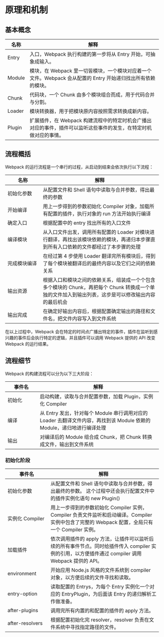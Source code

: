 # 原理和机制

## 基本概念

| 名称   | 解释                                                                                                              |
| ------ | ----------------------------------------------------------------------------------------------------------------- |
| Entry  | 入口，Webpack 执行构建的第一步将从 Entry 开始，可抽象成输入。                                                     |
| Module | 模块，在 Webpack 里一切皆模块，一个模块对应着一个文件。Webpack 会从配置的 Entry 开始递归找出所有依赖的模块。      |
| Chunk  | 代码块，一个 Chunk 由多个模块组合而成，用于代码合并与分割。                                                       |
| Loader | 模块转换器，用于把模块原内容按照需求转换成新内容。                                                                |
| Plugin | 扩展插件，在 Webpack 构建流程中的特定时机会广播出对应的事件，插件可以监听这些事件的发生，在特定时机做对应的事情。 |

## 流程概括

Webpack 的运行流程是一个串行的过程，从启动到结束会依次执行以下流程：

| <div style="width:100px">名称</div> | 解释                                                                                                                                                |
| ----------------------------------- | --------------------------------------------------------------------------------------------------------------------------------------------------- |
| 初始化参数                          | 从配置文件和 Shell 语句中读取与合并参数，得出最终的参数                                                                                             |
| 开始编译                            | 用上一步得到的参数初始化 Compiler 对象，加载所有配置的插件，执行对象的 run 方法开始执行编译                                                         |
| 确定入口                            | 根据配置中的 entry 找出所有的入口文件                                                                                                               |
| 编译模块                            | 从入口文件出发，调用所有配置的 Loader 对模块进行翻译，再找出该模块依赖的模块，再递归本步骤直到所有入口依赖的文件都经过了本步骤的处理                |
| 完成模块编译                        | 在经过第 4 步使用 Loader 翻译完所有模块后，得到了每个模块被翻译后的最终内容以及它们之间的依赖关系                                                   |
| 输出资源                            | 根据入口和模块之间的依赖关系，组装成一个个包含多个模块的 Chunk，再把每个 Chunk 转换成一个单独的文件加入到输出列表，这步是可以修改输出内容的最后机会 |
| 输出完成                            | 在确定好输出内容后，根据配置确定输出的路径和文件名，把文件内容写入到文件系统                                                                        |

在以上过程中，Webpack 会在特定的时间点广播出特定的事件，插件在监听到感兴趣的事件后会执行特定的逻辑，并且插件可以调用 Webpack 提供的 API 改变 Webpack 的运行结果。

## 流程细节

Webpack 的构建流程可以分为以下三大阶段：

| <div style="width:90px">事件名</div> | 解释                                                                                                                   |
| ------------------------------------ | ---------------------------------------------------------------------------------------------------------------------- |
| 初始化                               | 启动构建，读取与合并配置参数，加载 Plugin，实例化 Compiler                                                             |
| 编译                                 | 从 Entry 发出，针对每个 Module 串行调用对应的 Loader 去翻译文件内容，再找到该 Module 依赖的 Module，递归地进行编译处理 |
| 输出                                 | 对编译后的 Module 组合成 Chunk，把 Chunk 转换成文件，输出到文件系统                                                    |

### 初始化阶段

| <div style="width:125px">事件名</div> | 解释                                                                                                                                               |
| ------------------------------------- | -------------------------------------------------------------------------------------------------------------------------------------------------- |
| 初始化参数                            | 从配置文件和 Shell 语句中读取与合并参数，得出最终的参数。 这个过程中还会执行配置文件中的插件实例化语句 new Plugin()                                |
| 实例化 Compiler                       | 用上一步得到的参数初始化 Compiler 实例，Compiler 负责文件监听和启动编译。Compiler 实例中包含了完整的 Webpack 配置，全局只有一个 Compiler 实例。    |
| 加载插件                              | 依次调用插件的 apply 方法，让插件可以监听后续的所有事件节点。同时给插件传入 compiler 实例的引用，以方便插件通过 compiler 调用 Webpack 提供的 API。 |
| environment                           | 开始应用 Node.js 风格的文件系统到 compiler 对象，以方便后续的文件寻找和读取。                                                                      |
| entry-option                          | 读取配置的 Entrys，为每个 Entry 实例化一个对应的 EntryPlugin，为后面该 Entry 的递归解析工作做准备。                                                |
| after-plugins                         | 调用完所有内置的和配置的插件的 apply 方法。                                                                                                        |
| after-resolvers                       | 根据配置初始化完 resolver，resolver 负责在文件系统中寻找指定路径的文件。                                                                           |
